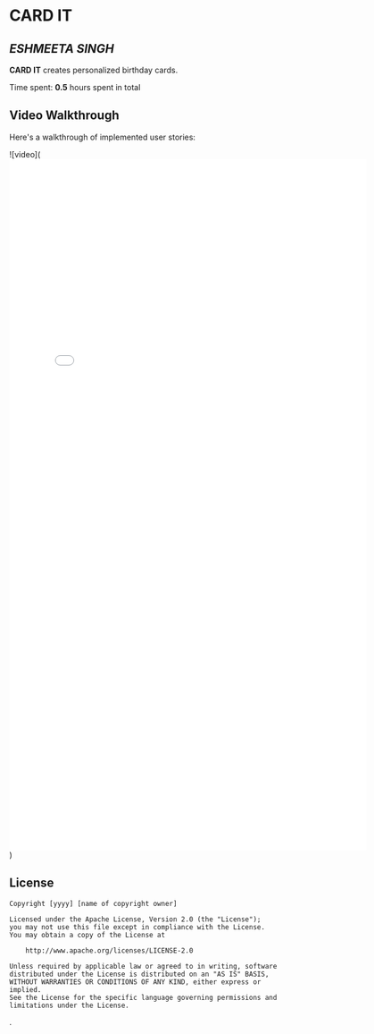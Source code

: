 # CARD IT

## *ESHMEETA SINGH*

**CARD IT** creates personalized birthday cards.

Time spent: **0.5** hours spent in total



## Video Walkthrough

Here's a walkthrough of implemented user stories:


![video](<iframe src='//gifs.com/embed/birthday-card-oZ8z9K' frameborder='0' scrolling='no' width='640px' height='1236px' style='-webkit-backface-visibility: hidden;-webkit-transform: scale(1);' ></iframe>)





## License

    Copyright [yyyy] [name of copyright owner]

    Licensed under the Apache License, Version 2.0 (the "License");
    you may not use this file except in compliance with the License.
    You may obtain a copy of the License at

        http://www.apache.org/licenses/LICENSE-2.0

    Unless required by applicable law or agreed to in writing, software
    distributed under the License is distributed on an "AS IS" BASIS,
    WITHOUT WARRANTIES OR CONDITIONS OF ANY KIND, either express or implied.
    See the License for the specific language governing permissions and
    limitations under the License.



.

